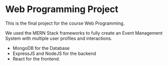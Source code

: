# Web Programming Project

This is the final project for the course Web Programming.

We used the MERN Stack frameworks to fully create an Event Management System with multiple user profiles and interactions.
- MongoDB for the Database
- ExpressJS and NodeJS for the backend
- React for the frontend.
